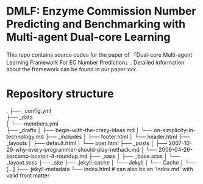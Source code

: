 # DMLF: Enzyme Commission Number Predicting and Benchmarking with Multi-agent Dual-core Learning

This repo contains source codes for the paper of 「Dual-core Multi-agent Learning Framework For EC Number Prediction」.
Detailed information about the framework can be found in our paper xxx.

# Repository structure
.
├── _config.yml   
├── _data  
│   └── members.yml   
├── _drafts
│   ├── begin-with-the-crazy-ideas.md
│   └── on-simplicity-in-technology.md
├── _includes
│   ├── footer.html
│   └── header.html
├── _layouts
│   ├── default.html
│   └── post.html
├── _posts
│   ├── 2007-10-29-why-every-programmer-should-play-nethack.md
│   └── 2009-04-26-barcamp-boston-4-roundup.md
├── _sass
│   ├── _base.scss
│   └── _layout.scss
├── _site
├── .jekyll-cache
│   └── Jekyll
│       └── Cache
│           └── [...]
├── .jekyll-metadata
└── index.html # can also be an 'index.md' with valid front matter